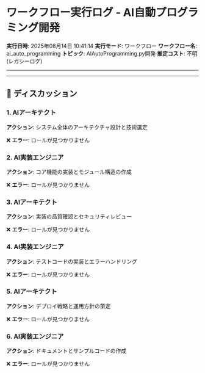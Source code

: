 # ワークフロー実行ログ - AI自動プログラミング開発

**実行日時**: 2025年08月14日 10:41:14
**実行モード**: ワークフロー
**ワークフロー名**: ai_auto_programming
**トピック**: AIAutoProgramming.py開発
**推定コスト**: 不明 (レガシーログ)

---

---

## 💬 ディスカッション

### 1. AIアーキテクト

**アクション**: システム全体のアーキテクチャ設計と技術選定

❌ **エラー**: ロールが見つかりません

### 2. AI実装エンジニア

**アクション**: コア機能の実装とモジュール構造の作成

❌ **エラー**: ロールが見つかりません

### 3. AIアーキテクト

**アクション**: 実装の品質確認とセキュリティレビュー

❌ **エラー**: ロールが見つかりません

### 4. AI実装エンジニア

**アクション**: テストコードの実装とエラーハンドリング

❌ **エラー**: ロールが見つかりません

### 5. AIアーキテクト

**アクション**: デプロイ戦略と運用方針の策定

❌ **エラー**: ロールが見つかりません

### 6. AI実装エンジニア

**アクション**: ドキュメントとサンプルコードの作成

❌ **エラー**: ロールが見つかりません
